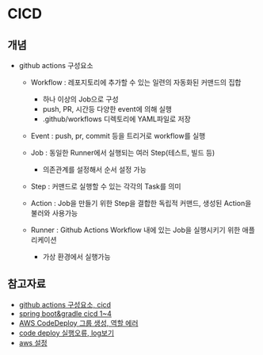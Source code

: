 # CICD
## 개념
- github actions 구성요소
	- Workflow : 레포지토리에 추가할 수 있는 일련의 자동화된 커맨드의 집합
		- 하나 이상의 Job으로 구성
		- push, PR, 시간등 다양한 event에 의해 실행
		- .github/workflows 디렉토리에 YAML파일로 저장
	
	- Event : push, pr, commit 등을 트리거로 workflow를 실행
	- Job : 동일한 Runner에서 실행되는 여러 Step(테스트, 빌드 등)
		- 의존관계를 설정해서 순서 설정 가능
	
	- Step : 커맨드로 실행할 수 있는 각각의 Task를 의미

	- Action : Job을 만들기 위한 Step을 결합한 독립적 커맨드, 생성된 Action을 불러와 사용가능

	- Runner : Github Actions Workflow 내에 있는 Job을 실행시키기 위한 애플리케이션
		- 가상 환경에서 실행가능



## 참고자료
- [github actions 구성요소, cicd](https://ji5485.github.io/post/2021-06-06/build-ci-cd-pipeline-using-github-actions/)
- [spring boot&gradle cicd 1~4](https://stalker5217.netlify.app/devops/github-action-aws-ci-cd-1/)
- [AWS CodeDeploy 그룹 생성, 역할 에러](https://velog.io/@16fekim/AWS-CodeDeploy-%EA%B7%B8%EB%A3%B9-%EC%83%9D%EC%84%B1-%EC%97%AD%ED%95%A0-%EC%97%90%EB%9F%AC)
- [code deploy 실행오류, log보기 ](https://sarc.io/index.php/aws/1327)
- [aws 설정](https://velog.io/@hwany/AWS-EC2-CodeDeploy-%EC%97%B0%EB%8F%99%ED%95%98%EA%B8%B0) 
